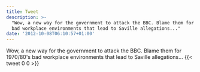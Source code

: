 ```yaml
---
title: Tweet
description: >-
  "Wow, a new way for the government to attack the BBC. Blame them for 1970/80's
  bad workplace environments that lead to Saville allegations..."
date: '2012-10-08T06:10:57+01:00'
---
```

Wow, a new way for the government to attack the BBC. Blame them for 1970/80's bad workplace environments that lead to Saville allegations...
      {{< tweet 0 0 >}}
    
